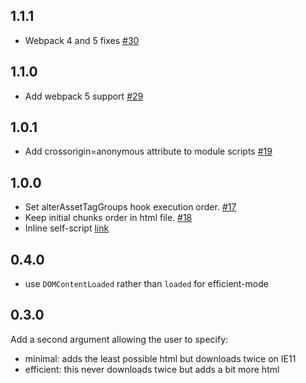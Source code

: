 ## 1.1.1

- Webpack 4 and 5 fixes [#30](https://github.com/JoviDeCroock/webpack-module-nomodule-plugin/pull/30)

## 1.1.0

- Add webpack 5 support [#29](https://github.com/JoviDeCroock/webpack-module-nomodule-plugin/pull/29)

## 1.0.1

- Add crossorigin=anonymous attribute to module scripts [#19](https://github.com/JoviDeCroock/webpack-module-nomodule-plugin/pull/19)

## 1.0.0

- Set alterAssetTagGroups hook execution order. [#17](https://github.com/JoviDeCroock/webpack-module-nomodule-plugin/pull/17)
- Keep initial chunks order in html file. [#18](https://github.com/JoviDeCroock/webpack-module-nomodule-plugin/pull/18)
- Inline self-script [link](https://github.com/JoviDeCroock/webpack-module-nomodule-plugin/commit/4894bbd505f29a08c6fd5f1452b6257af672c881)

## 0.4.0

- use `DOMContentLoaded` rather than `loaded` for efficient-mode

## 0.3.0

Add a second argument allowing the user to specify:

- minimal: adds the least possible html but downloads twice on IE11
- efficient: this never downloads twice but adds a bit more html
